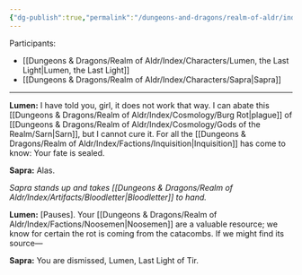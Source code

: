 ```yaml
---
{"dg-publish":true,"permalink":"/dungeons-and-dragons/realm-of-aldr/index/documents/conversations/lumen-and-sapra-in-the-aerie/"}
---
```


Participants:
- [[Dungeons & Dragons/Realm of Aldr/Index/Characters/Lumen, the Last Light\|Lumen, the Last Light]]
- [[Dungeons & Dragons/Realm of Aldr/Index/Characters/Sapra\|Sapra]]
---
**Lumen:** I have told you, girl, it does not work that way. I can abate this [[Dungeons & Dragons/Realm of Aldr/Index/Cosmology/Burg Rot\|plague]] of [[Dungeons & Dragons/Realm of Aldr/Index/Cosmology/Gods of the Realm/Sarn\|Sarn]], but I cannot cure it. For all the [[Dungeons & Dragons/Realm of Aldr/Index/Factions/Inquisition\|Inquisition]] has come to know: Your fate is sealed.

**Sapra:** Alas.

*Sapra stands up and takes [[Dungeons & Dragons/Realm of Aldr/Index/Artifacts/Bloodletter\|Bloodletter]] to hand.*

**Lumen:** \[Pauses\]. Your [[Dungeons & Dragons/Realm of Aldr/Index/Factions/Noosemen\|Noosemen]] are a valuable resource; we know for certain the rot is coming from the catacombs. If we might find its source—

**Sapra:** You are dismissed, Lumen, Last Light of Tir.